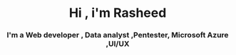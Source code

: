 
<h1 align="center">Hi , i'm Rasheed </h1>
<h3 align="center">I'm a Web developer , Data analyst ,Pentester, Microsoft Azure ,UI/UX </h3>
